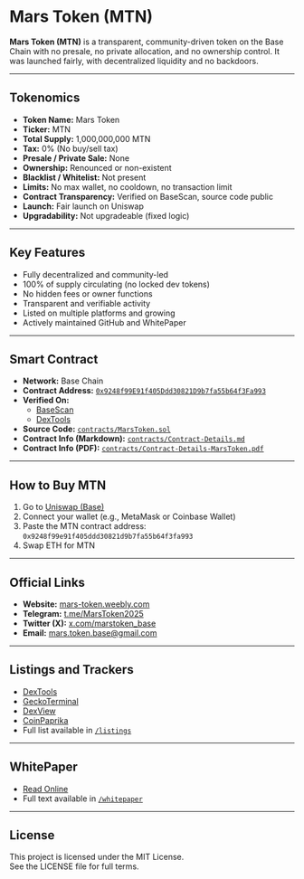 # Mars Token (MTN)

**Mars Token (MTN)** is a transparent, community-driven token on the Base Chain with no presale, no private allocation, and no ownership control. It was launched fairly, with decentralized liquidity and no backdoors.

---

## Tokenomics

- **Token Name:** Mars Token  
- **Ticker:** MTN  
- **Total Supply:** 1,000,000,000 MTN  
- **Tax:** 0% (No buy/sell tax)  
- **Presale / Private Sale:** None  
- **Ownership:** Renounced or non-existent  
- **Blacklist / Whitelist:** Not present  
- **Limits:** No max wallet, no cooldown, no transaction limit  
- **Contract Transparency:** Verified on BaseScan, source code public  
- **Launch:** Fair launch on Uniswap  
- **Upgradability:** Not upgradeable (fixed logic)  

---

## Key Features

- Fully decentralized and community-led  
- 100% of supply circulating (no locked dev tokens)  
- No hidden fees or owner functions  
- Transparent and verifiable activity  
- Listed on multiple platforms and growing  
- Actively maintained GitHub and WhitePaper  

---

## Smart Contract

- **Network:** Base Chain  
- **Contract Address:** [`0x9248f99E91f405Ddd30821D9b7fa55b64f3Fa993`](https://basescan.org/address/0x9248f99E91f405Ddd30821D9b7fa55b64f3Fa993#code)  
- **Verified On:**
  - [BaseScan](https://basescan.org/address/0x9248f99E91f405Ddd30821D9b7fa55b64f3Fa993#code)  
  - [DexTools](https://www.dextools.io/app/ru/token/marstokenbase?t=1746204360743)
- **Source Code:** [`contracts/MarsToken.sol`](./contracts/MarsToken.sol)  
- **Contract Info (Markdown):** [`contracts/Contract-Details.md`](./contracts/Contract-Details.md)  
- **Contract Info (PDF):** [`contracts/Contract-Details-MarsToken.pdf`](./contracts/Contract-Details-MarsToken.pdf)  

---

## How to Buy MTN

1. Go to [Uniswap (Base)](https://app.uniswap.org/#/swap?outputCurrency=0x9248f99e91f405ddd30821d9b7fa55b64f3fa993&chain=base)  
2. Connect your wallet (e.g., MetaMask or Coinbase Wallet)  
3. Paste the MTN contract address: `0x9248f99e91f405ddd30821d9b7fa55b64f3fa993`  
4. Swap ETH for MTN

---

## Official Links

- **Website:** [mars-token.weebly.com](https://mars-token.weebly.com)  
- **Telegram:** [t.me/MarsToken2025](https://t.me/MarsToken2025)  
- **Twitter (X):** [x.com/marstoken_base](https://x.com/marstoken_base)  
- **Email:** [mars.token.base@gmail.com](mailto:mars.token.base@gmail.com)  

---

## Listings and Trackers

- [DexTools](https://www.dextools.io/app/ru/token/marstokenbase?t=1746204360743)  
- [GeckoTerminal](https://www.geckoterminal.com/base/pools/0x60da00747a244277026f3e673933ca0254d0ae41)  
- [DexView](https://www.dexview.com/base/0x9248f99E91f405Ddd30821D9b7fa55b64f3Fa993)
- [CoinPaprika](https://coinpaprika.com/coin/mtn-mars-token/) 
- Full list available in [`/listings`](./listings)

---

## WhitePaper

- [Read Online](https://mars-token.weebly.com/whitepaper.html)  
- Full text available in [`/whitepaper`](./whitepaper)

---

## License

This project is licensed under the MIT License.  
See the LICENSE file for full terms.
